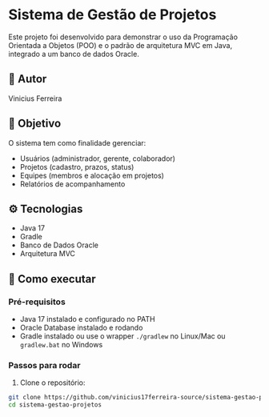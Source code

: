 # Sistema de Gestão de Projetos

Este projeto foi desenvolvido para demonstrar o uso da Programação Orientada a Objetos (POO) e o padrão de arquitetura MVC em Java, integrado a um banco de dados Oracle.

## 👤 Autor
Vinicius Ferreira

## 🎯 Objetivo
O sistema tem como finalidade gerenciar:
- Usuários (administrador, gerente, colaborador)
- Projetos (cadastro, prazos, status)
- Equipes (membros e alocação em projetos)
- Relatórios de acompanhamento

## ⚙️ Tecnologias
- Java 17
- Gradle
- Banco de Dados Oracle
- Arquitetura MVC

## 🚀 Como executar

### Pré-requisitos
- Java 17 instalado e configurado no PATH
- Oracle Database instalado e rodando
- Gradle instalado ou use o wrapper `./gradlew` no Linux/Mac ou `gradlew.bat` no Windows

### Passos para rodar

1. Clone o repositório:

```bash
git clone https://github.com/vinicius17ferreira-source/sistema-gestao-projetos.git
cd sistema-gestao-projetos
